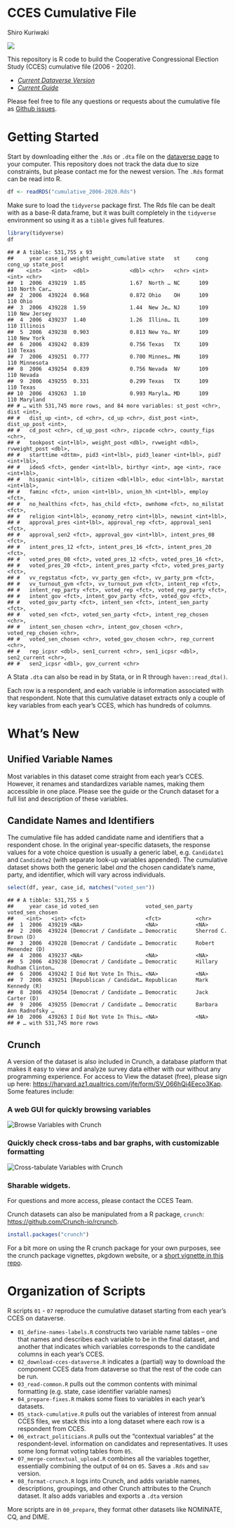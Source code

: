 CCES Cumulative File
================
Shiro Kuriwaki

[![](https://img.shields.io/badge/Dataverse%20DOI-10.7910/DVN/II2DB6-orange)](https://www.doi.org/10.7910/DVN/II2DB6)

This repository is R code to build the Cooperative Congressional
Election Study (CCES) cumulative file (2006 - 2020).

-   [*Current Dataverse
    Version*](https://dataverse.harvard.edu/dataset.xhtml?persistentId=doi:10.7910/DVN/II2DB6)
-   [*Current
    Guide*](https://github.com/kuriwaki/cces_cumulative/blob/master/guide/guide_cumulative_2006_2019.pdf)

Please feel free to file any questions or requests about the cumulative
file as [Github
issues](https://github.com/kuriwaki/cces_cumulative/issues).

# Getting Started

Start by downloading either the `.Rds` or `.dta` file on the [dataverse
page](https://dataverse.harvard.edu/dataset.xhtml?persistentId=doi:10.7910/DVN/II2DB6)
to your computer. This repository does not track the data due to size
constraints, but please contact me for the newest version. The `.Rds`
format can be read into R.

``` r
df <- readRDS("cumulative_2006-2020.Rds")
```

Make sure to load the `tidyverse` package first. The Rds file can be
dealt with as a base-R data.frame, but it was built completely in the
`tidyverse` environment so using it as a `tibble` gives full features.

``` r
library(tidyverse)
df
```

    ## # A tibble: 531,755 x 93
    ##     year case_id weight weight_cumulative state   st     cong cong_up state_post
    ##    <int>   <int>  <dbl>             <dbl> <chr>   <chr> <int>   <int> <chr>     
    ##  1  2006  439219  1.85              1.67  North … NC      109     110 North Car…
    ##  2  2006  439224  0.968             0.872 Ohio    OH      109     110 Ohio      
    ##  3  2006  439228  1.59              1.44  New Je… NJ      109     110 New Jersey
    ##  4  2006  439237  1.40              1.26  Illino… IL      109     110 Illinois  
    ##  5  2006  439238  0.903             0.813 New Yo… NY      109     110 New York  
    ##  6  2006  439242  0.839             0.756 Texas   TX      109     110 Texas     
    ##  7  2006  439251  0.777             0.700 Minnes… MN      109     110 Minnesota 
    ##  8  2006  439254  0.839             0.756 Nevada  NV      109     110 Nevada    
    ##  9  2006  439255  0.331             0.299 Texas   TX      109     110 Texas     
    ## 10  2006  439263  1.10              0.993 Maryla… MD      109     110 Maryland  
    ## # … with 531,745 more rows, and 84 more variables: st_post <chr>, dist <int>,
    ## #   dist_up <int>, cd <chr>, cd_up <chr>, dist_post <int>, dist_up_post <int>,
    ## #   cd_post <chr>, cd_up_post <chr>, zipcode <chr>, county_fips <chr>,
    ## #   tookpost <int+lbl>, weight_post <dbl>, rvweight <dbl>, rvweight_post <dbl>,
    ## #   starttime <dttm>, pid3 <int+lbl>, pid3_leaner <int+lbl>, pid7 <int+lbl>,
    ## #   ideo5 <fct>, gender <int+lbl>, birthyr <int>, age <int>, race <int+lbl>,
    ## #   hispanic <int+lbl>, citizen <dbl+lbl>, educ <int+lbl>, marstat <int+lbl>,
    ## #   faminc <fct>, union <int+lbl>, union_hh <int+lbl>, employ <fct>,
    ## #   no_healthins <fct>, has_child <fct>, ownhome <fct>, no_milstat <fct>,
    ## #   religion <int+lbl>, economy_retro <int+lbl>, newsint <int+lbl>,
    ## #   approval_pres <int+lbl>, approval_rep <fct>, approval_sen1 <fct>,
    ## #   approval_sen2 <fct>, approval_gov <int+lbl>, intent_pres_08 <fct>,
    ## #   intent_pres_12 <fct>, intent_pres_16 <fct>, intent_pres_20 <fct>,
    ## #   voted_pres_08 <fct>, voted_pres_12 <fct>, voted_pres_16 <fct>,
    ## #   voted_pres_20 <fct>, intent_pres_party <fct>, voted_pres_party <fct>,
    ## #   vv_regstatus <fct>, vv_party_gen <fct>, vv_party_prm <fct>,
    ## #   vv_turnout_gvm <fct>, vv_turnout_pvm <fct>, intent_rep <fct>,
    ## #   intent_rep_party <fct>, voted_rep <fct>, voted_rep_party <fct>,
    ## #   intent_gov <fct>, intent_gov_party <fct>, voted_gov <fct>,
    ## #   voted_gov_party <fct>, intent_sen <fct>, intent_sen_party <fct>,
    ## #   voted_sen <fct>, voted_sen_party <fct>, intent_rep_chosen <chr>,
    ## #   intent_sen_chosen <chr>, intent_gov_chosen <chr>, voted_rep_chosen <chr>,
    ## #   voted_sen_chosen <chr>, voted_gov_chosen <chr>, rep_current <chr>,
    ## #   rep_icpsr <dbl>, sen1_current <chr>, sen1_icpsr <dbl>, sen2_current <chr>,
    ## #   sen2_icpsr <dbl>, gov_current <chr>

A Stata `.dta` can also be read in by Stata, or in R through
`haven::read_dta()`.

Each row is a respondent, and each variable is information associated
with that respondent. Note that this cumulative dataset extracts only a
couple of key variables from each year’s CCES, which has hundreds of
columns.

# What’s New

## Unified Variable Names

Most variables in this dataset come straight from each year’s CCES.
However, it renames and standardizes variable names, making them
accessible in one place. Please see the guide or the Crunch dataset for
a full list and description of these variables.

## Candidate Names and Identifiers

The cumulative file has added candidate name and identifiers that a
respondent chose. In the original year-specific datasets, the response
values for a vote choice question is usually a generic label,
e.g. `Candidate1` and `Candidate2` (with separate look-up variables
appended). The cumulative dataset shows both the generic label *and* the
chosen candidate’s name, party, and identifier, which will vary across
individuals.

``` r
select(df, year, case_id, matches("voted_sen"))
```

    ## # A tibble: 531,755 x 5
    ##     year case_id voted_sen               voted_sen_party voted_sen_chosen       
    ##    <int>   <int> <fct>                   <fct>           <chr>                  
    ##  1  2006  439219 <NA>                    <NA>            <NA>                   
    ##  2  2006  439224 [Democrat / Candidate … Democratic      Sherrod C. Brown (D)   
    ##  3  2006  439228 [Democrat / Candidate … Democratic      Robert Menendez (D)    
    ##  4  2006  439237 <NA>                    <NA>            <NA>                   
    ##  5  2006  439238 [Democrat / Candidate … Democratic      Hillary Rodham Clinton…
    ##  6  2006  439242 I Did Not Vote In This… <NA>            <NA>                   
    ##  7  2006  439251 [Republican / Candidat… Republican      Mark Kennedy (R)       
    ##  8  2006  439254 [Democrat / Candidate … Democratic      Jack Carter (D)        
    ##  9  2006  439255 [Democrat / Candidate … Democratic      Barbara Ann Radnofsky …
    ## 10  2006  439263 I Did Not Vote In This… <NA>            <NA>                   
    ## # … with 531,745 more rows

## Crunch

A version of the dataset is also included in Crunch, a database platform
that makes it easy to view and analyze survey data either with our
without any programming experience. For access to View the dataset
(free), please sign up here:
<https://harvard.az1.qualtrics.com/jfe/form/SV_066hQi4Eeco3Kap>. Some
features include:

### A web GUI for quickly browsing variables

![Browse Variables with Crunch](guide/01_crunch_browse.gif)

### Quickly check cross-tabs and bar graphs, with customizable formatting

![Cross-tabulate Variables with Crunch](guide/02_crunch_tab.gif)

### Sharable widgets.

For questions and more access, please contact the CCES Team.

Crunch datasets can also be manipulated from a R package, `crunch`:
<https://github.com/Crunch-io/rcrunch>.

``` r
install.packages("crunch")
```

For a bit more on using the R crunch package for your own purposes, see
the crunch package vignettes, pkgdown website, or a [short vignette in
this
repo](https://github.com/kuriwaki/cces_cumulative/blob/master/guide/vignette_crunch.md).

# Organization of Scripts

R scripts `01` - `07` reproduce the cumulative dataset starting from
each year’s CCES on dataverse.

-   `01_define-names-labels.R` constructs two variable name tables – one
    that names and describes each variable to be in the final dataset,
    and another that indicates which variables corresponds to the
    candidate columns in each year’s CCES.
-   `02_download-cces-dataverse.R` indicates a (partial) way to download
    the component CCES data from dataverse so that the rest of the code
    can be run.
-   `03_read-common.R` pulls out the common contents with minimal
    formatting (e.g. state, case identifier variable names)
-   `04_prepare-fixes.R` makes some fixes to variables in each year’s
    datasets.
-   `05_stack-cumulative.R` pulls out the variables of interest from
    annual CCES files, we stack this into a long dataset where each row
    is a respondent from CCES.
-   `06_extract_politicians.R` pulls out the “contextual variables” at
    the respondent-level. information on candidates and representatives.
    It uses some long format voting tables from `05`.
-   `07_merge-contextual_upload.R` combines all the variables together,
    essentially combining the output of `04` on `05`. Saves a `.Rds` and
    `sav` version.
-   `08_format-crunch.R` logs into Crunch, and adds variable names,
    descriptions, groupings, and other Crunch attributes to the Crunch
    dataset. It also adds variables and exports a `.dta` version

More scripts are in `00_prepare`, they format other datasets like
NOMINATE, CQ, and DIME.
